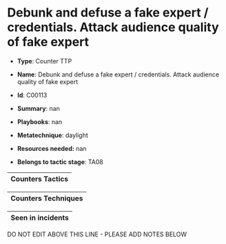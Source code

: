 # Debunk and defuse a fake expert / credentials. Attack audience quality of fake expert

* **Type**: Counter TTP

* **Name**: Debunk and defuse a fake expert / credentials. Attack audience quality of fake expert

* **Id**: C00113

* **Summary**: nan

* **Playbooks**: nan

* **Metatechnique**: daylight

* **Resources needed:** nan

* **Belongs to tactic stage**: TA08


| Counters Tactics |
| ---------------- |



| Counters Techniques |
| ------------------- |



| Seen in incidents |
| ----------------- |

DO NOT EDIT ABOVE THIS LINE - PLEASE ADD NOTES BELOW
